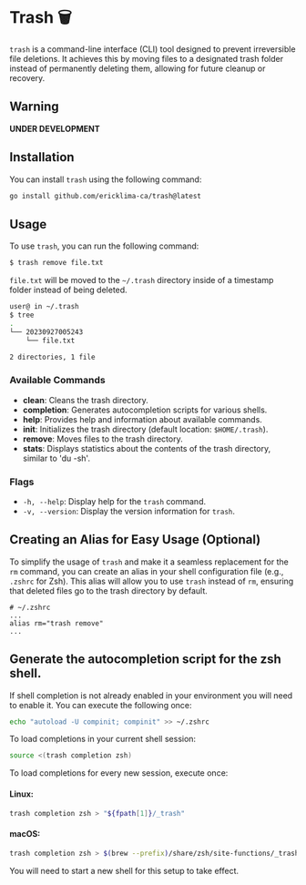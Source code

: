 # Trash 🗑️
`trash` is a command-line interface (CLI) tool designed to prevent irreversible file deletions. It achieves this by moving files to a designated trash folder instead of permanently deleting them, allowing for future cleanup or recovery.

## Warning
**UNDER DEVELOPMENT**

## Installation
You can install `trash` using the following command:

```sh
go install github.com/ericklima-ca/trash@latest
```

## Usage
To use `trash`, you can run the following command:

```sh
$ trash remove file.txt
```

`file.txt` will be moved to the `~/.trash` directory inside of a timestamp folder instead of being deleted.

```sh
user@ in ~/.trash
$ tree
.
└── 20230927005243
    └── file.txt

2 directories, 1 file
```

### Available Commands
- **clean**: Cleans the trash directory.
- **completion**: Generates autocompletion scripts for various shells.
- **help**: Provides help and information about available commands.
- **init**: Initializes the trash directory (default location: `$HOME/.trash`).
- **remove**: Moves files to the trash directory.
- **stats**: Displays statistics about the contents of the trash directory, similar to 'du -sh'.

### Flags
- `-h, --help`: Display help for the `trash` command.
- `-v, --version`: Display the version information for `trash`.

## Creating an Alias for Easy Usage (Optional)
To simplify the usage of `trash` and make it a seamless replacement for the `rm` command, you can create an alias in your shell configuration file (e.g., `.zshrc` for Zsh). This alias will allow you to use `trash` instead of `rm`, ensuring that deleted files go to the trash directory by default.

```.zshrc
# ~/.zshrc
...
alias rm="trash remove"
...
```

## Generate the autocompletion script for the zsh shell.

If shell completion is not already enabled in your environment you will need
to enable it.  You can execute the following once:
```sh
echo "autoload -U compinit; compinit" >> ~/.zshrc
```
To load completions in your current shell session:
```sh
source <(trash completion zsh)
```

To load completions for every new session, execute once:

#### Linux:
```sh
trash completion zsh > "${fpath[1]}/_trash"
```

#### macOS:
```sh
trash completion zsh > $(brew --prefix)/share/zsh/site-functions/_trash
```
You will need to start a new shell for this setup to take effect.
